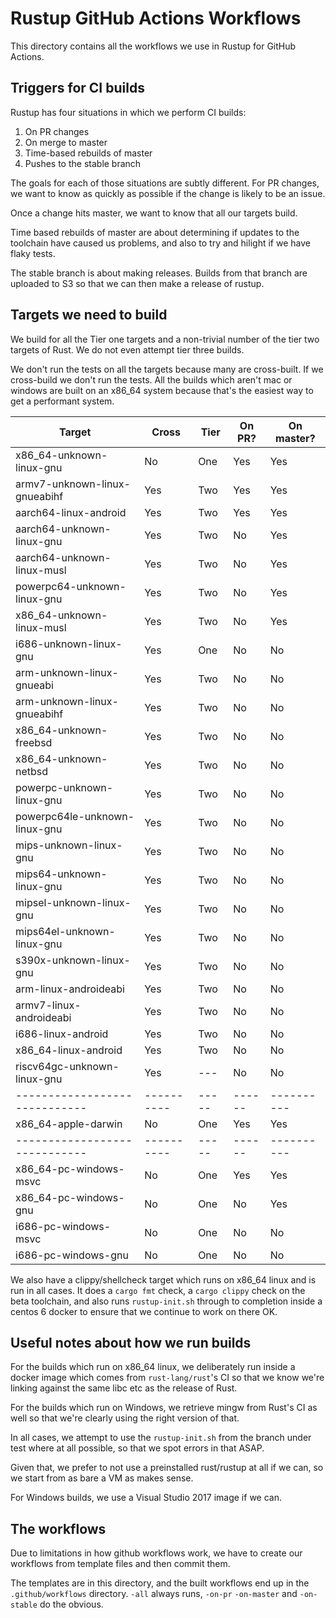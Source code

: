 # Rustup GitHub Actions Workflows

This directory contains all the workflows we use in Rustup for GitHub Actions.

## Triggers for CI builds

Rustup has four situations in which we perform CI builds:

1. On PR changes
2. On merge to master
3. Time-based rebuilds of master
4. Pushes to the stable branch

The goals for each of those situations are subtly different. For PR changes,
we want to know as quickly as possible if the change is likely to be an issue.

Once a change hits master, we want to know that all our targets build.

Time based rebuilds of master are about determining if updates to the toolchain
have caused us problems, and also to try and hilight if we have flaky tests.

The stable branch is about making releases. Builds from that branch are uploaded
to S3 so that we can then make a release of rustup.

## Targets we need to build

We build for all the Tier one targets and a non-trivial number of the tier two
targets of Rust. We do not even attempt tier three builds.

We don't run the tests on all the targets because many are cross-built. If we
cross-build we don't run the tests. All the builds which aren't mac or windows
are built on an x86_64 system because that's the easiest way to get a performant
system.

| Target                        | Cross      | Tier  | On PR? | On master? |
| ----------------------------- | ---------- | ----- | ------ | ---------- |
| x86_64-unknown-linux-gnu      | No         | One   | Yes    | Yes        |
| armv7-unknown-linux-gnueabihf | Yes        | Two   | Yes    | Yes        |
| aarch64-linux-android         | Yes        | Two   | Yes    | Yes        |
| aarch64-unknown-linux-gnu     | Yes        | Two   | No     | Yes        |
| aarch64-unknown-linux-musl    | Yes        | Two   | No     | Yes        |
| powerpc64-unknown-linux-gnu   | Yes        | Two   | No     | Yes        |
| x86_64-unknown-linux-musl     | Yes        | Two   | No     | Yes        |
| i686-unknown-linux-gnu        | Yes        | One   | No     | No         |
| arm-unknown-linux-gnueabi     | Yes        | Two   | No     | No         |
| arm-unknown-linux-gnueabihf   | Yes        | Two   | No     | No         |
| x86_64-unknown-freebsd        | Yes        | Two   | No     | No         |
| x86_64-unknown-netbsd         | Yes        | Two   | No     | No         |
| powerpc-unknown-linux-gnu     | Yes        | Two   | No     | No         |
| powerpc64le-unknown-linux-gnu | Yes        | Two   | No     | No         |
| mips-unknown-linux-gnu        | Yes        | Two   | No     | No         |
| mips64-unknown-linux-gnu      | Yes        | Two   | No     | No         |
| mipsel-unknown-linux-gnu      | Yes        | Two   | No     | No         |
| mips64el-unknown-linux-gnu    | Yes        | Two   | No     | No         |
| s390x-unknown-linux-gnu       | Yes        | Two   | No     | No         |
| arm-linux-androideabi         | Yes        | Two   | No     | No         |
| armv7-linux-androideabi       | Yes        | Two   | No     | No         |
| i686-linux-android            | Yes        | Two   | No     | No         |
| x86_64-linux-android          | Yes        | Two   | No     | No         |
| riscv64gc-unknown-linux-gnu   | Yes        | ---   | No     | No         |
| ----------------------------- | ---------- | ----- | ------ | ---------- |
| x86_64-apple-darwin           | No         | One   | Yes    | Yes        |
| ----------------------------- | ---------- | ----- | ------ | ---------- |
| x86_64-pc-windows-msvc        | No         | One   | Yes    | Yes        |
| x86_64-pc-windows-gnu         | No         | One   | No     | Yes        |
| i686-pc-windows-msvc          | No         | One   | No     | No         |
| i686-pc-windows-gnu           | No         | One   | No     | No         |

We also have a clippy/shellcheck target which runs on x86_64 linux and is
run in all cases. It does a `cargo fmt` check, a `cargo clippy` check on the
beta toolchain, and also runs `rustup-init.sh` through to completion inside
a centos 6 docker to ensure that we continue to work on there OK.

## Useful notes about how we run builds

For the builds which run on x86_64 linux, we deliberately run inside a docker
image which comes from `rust-lang/rust`'s CI so that we know we're linking against
the same libc etc as the release of Rust.

For the builds which run on Windows, we retrieve mingw from Rust's CI as well
so that we're clearly using the right version of that.

In all cases, we attempt to use the `rustup-init.sh` from the branch under test
where at all possible, so that we spot errors in that ASAP.

Given that, we prefer to not use a preinstalled rust/rustup at all if we can,
so we start from as bare a VM as makes sense.

For Windows builds, we use a Visual Studio 2017 image if we can.

## The workflows

Due to limitations in how github workflows work, we have to create our workflows
from template files and then commit them.

The templates are in this directory, and the built workflows end up in the
`.github/workflows` directory. `-all` always runs, `-on-pr` `-on-master` and
`-on-stable` do the obvious.
